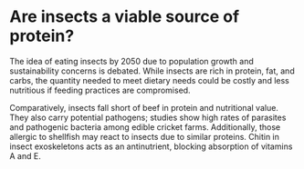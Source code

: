# Are insects a viable source of protein?

The idea of eating insects by 2050 due to population growth and sustainability concerns is debated. While insects are rich in protein, fat, and carbs, the quantity needed to meet dietary needs could be costly and less nutritious if feeding practices are compromised.

Comparatively, insects fall short of beef in protein and nutritional value. They also carry potential pathogens; studies show high rates of parasites and pathogenic bacteria among edible cricket farms. Additionally, those allergic to shellfish may react to insects due to similar proteins. Chitin in insect exoskeletons acts as an antinutrient, blocking absorption of vitamins A and E.